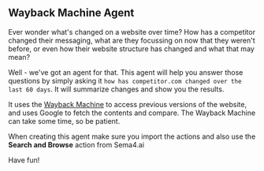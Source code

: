 ## Wayback Machine Agent
Ever wonder what's changed on a website over time? How has a competitor changed their messaging, what are they focussing on now that they weren't before, or even how their website structure has changed and what that may mean?

Well - we've got an agent for that. This agent will help you answer those questions by simply asking it ```how has competitor.com changed over the last 60 days```. It will summarize changes and show you the results.

It uses the [Wayback Machine](https://wayback-api.archive.org/) to access previous versions of the website, and uses Google to fetch the contents and compare. The Wayback Machine can take some time, so be patient.

When creating this agent make sure you import the actions and also use the **Search and Browse** action from Sema4.ai

Have fun!